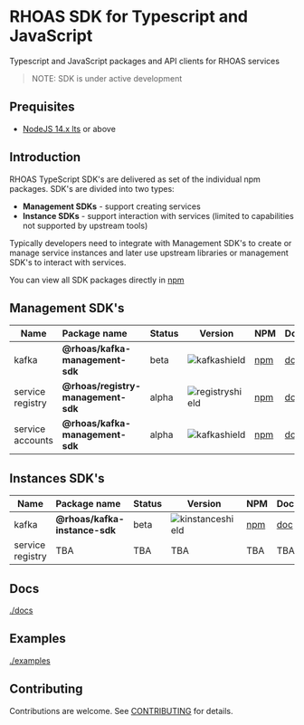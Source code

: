 # RHOAS SDK for Typescript and JavaScript

Typescript and JavaScript packages and API clients for RHOAS services

> NOTE: SDK is under active development

## Prequisites

- [NodeJS 14.x lts](https://nodejs.org/en/about/releases/) or above

## Introduction

RHOAS TypeScript SDK's are delivered as set of the individual npm packages.
SDK's are divided into two types:

- **Management SDKs** - support creating services
- **Instance SDKs** -  support interaction with services (limited to capabilities not supported by upstream tools)

Typically developers need to integrate with Management SDK's to create or manage service instances 
and later use upstream libraries or management SDK's to interact with services.

You can view all SDK packages directly in [npm](https://www.npmjs.com/search?q=keywords:rhoas)

## Management SDK's

| Name             | Package name                       | Status | Version           | NPM                | Docs               |
| ---------------- | :--------------------------------- | :----- | ----------------- | ------------------ | ------------------ |
| kafka            | **@rhoas/kafka-management-sdk**    | beta   | ![kafkashield]    | [npm][kafkanpm]    | [doc][kafkagit]    |
| service registry | **@rhoas/registry-management-sdk** | alpha  | ![registryshield] | [npm][registrynpm] | [doc][registrygit] |
| service accounts | **@rhoas/kafka-management-sdk**    | alpha  | ![kafkashield]    | [npm][kafkanpm]    | [doc][kafkagit]    |

## Instances SDK's

| Name             | Package name                  | Status | Version            | NPM                 | Docs                |
| ---------------- | :---------------------------- | :----- | ------------------ | ------------------- | ------------------- |
| kafka            | **@rhoas/kafka-instance-sdk** | beta   | ![kinstanceshield] | [npm][kinstancenpm] | [doc][kinstancegit] |
| service registry | TBA                           | TBA    | TBA                | TBA                 | TBA                 |

## Docs

[./docs](https://github.com/redhat-developer/app-services-sdk-js/tree/main/docs) 

## Examples

[./examples](https://github.com/redhat-developer/app-services-sdk-js/tree/main/examples) 


## Contributing

Contributions are welcome. See [CONTRIBUTING](CONTRIBUTING.md) for details.

[kafkagit]: https://github.com/redhat-developer/app-services-sdk-js/tree/main/packages/kafka-management-sdk 
[kafkanpm]: https://www.npmjs.com/package/@rhoas/kafka-management-sdk
[kafkashield]: https://img.shields.io/npm/v/@rhoas/kafka-management-sdk
[kinstancegit]: https://github.com/redhat-developer/app-services-sdk-js/tree/main/packages/kafka-instance-sdk 
[kinstancenpm]: https://www.npmjs.com/package/@rhoas/kafka-instance-sdk
[kinstanceshield]: https://img.shields.io/npm/v/@rhoas/kafka-instance-sdk
[registrygit]: https://github.com/redhat-developer/app-services-sdk-js/tree/main/packages/registry-management-sdk 
[registrynpm]: https://www.npmjs.com/package/@rhoas/registry-management-sdk
[registryshield]: https://img.shields.io/npm/v/@rhoas/registry-management-sdk